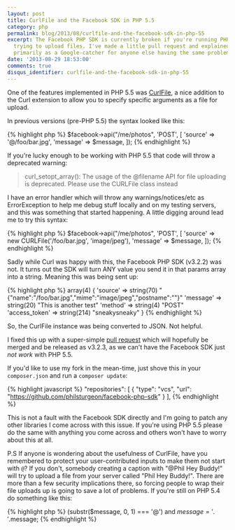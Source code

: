 ```yaml
---
layout: post
title: CurlFile and the Facebook SDK in PHP 5.5
category: php
permalink: blog/2013/08/curlfile-and-the-facebook-sdk-in-php-55
excerpt: The Facebook PHP SDK is currently broken if you're running PHP 5.5 and are
  trying to upload files. I've made a little pull request and explained what is happening,
  primarily as a Google-catcher for anyone else having the same problem.
date: '2013-08-29 18:53:00'
comments: true
disqus_identifier: curlfile-and-the-facebook-sdk-in-php-55
---
```


One of the features implemented in PHP 5.5 was [CurlFile](http://us2.php.net/manual/en/class.curlfile.php), a nice addition to the Curl extension to allow you to specify specific arguments as a file for upload.

In previous versions (pre-PHP 5.5) the syntax looked like this:

{% highlight php %}
$facebook->api("/me/photos", 'POST', [
    'source' => '@/foo/bar.jpg',
    'message' => $message,
]);
{% endhighlight %}
    
If you're lucky enough to be working with PHP 5.5 that code will throw a deprecated warning:

> curl\_setopt\_array(): The usage of the @filename API for file uploading is deprecated. Please use the CURLFile class instead

I have an error handler which will throw any warnings/notices/etc as ErrorException to help me debug stuff locally and on my testing servers, and this was something that started happening. A little digging around lead me to try this syntax:

{% highlight php %}
$facebook->api("/me/photos", 'POST', [
    'source' => new CURLFile('/foo/bar.jpg', 'image/jpeg'),
    'message' => $message,
]);
{% endhighlight %}
    
Sadly while Curl was happy with this, the Facebook PHP SDK (v3.2.2) was not. It turns out the SDK will turn ANY value you send it in that params array into a string. Meaning this was being sent up:

{% highlight php %}
array(4) { 'source' => string(70) "{"name":"\/foo\/bar.jpg","mime":"image\/jpeg","postname":""}" 'message' => string(20) "This is another test" 'method' => string(4) "POST" 'access_token' => string(214) "sneakysneaky" }
{% endhighlight %}
    
So, the CurlFile instance was being converted to JSON. Not helpful.

I fixed this up with a super-simple [pull request](https://github.com/facebook/facebook-php-sdk/pull/89) which will hopefully be merged and be released as v3.2.3, as we can't have the Facebook SDK just *not work* with PHP 5.5.

If you'd like to use my fork in the mean-time, just shove this in your `composer.json` and run a `composer update`:

{% highlight javascript %}
    "repositories": [
        {
            "type": "vcs",
            "url": "https://github.com/philsturgeon/facebook-php-sdk"
        }
    ],
{% endhighlight %}

This is not a fault with the Facebook SDK directly and I'm going to patch any other libraries I come across with this issue. If you're using PHP 5.5 please do the same with anything you come across and others won't have to worry about this at all.

P.S If anyone is wondering about the usefulness of CurlFile, have you remembered to protect your user-contributed inputs to make them not start with `@`? If you don't, somebody creating a caption with "@Phil Hey Buddy!" will try to upload a file from your server called "Phil Hey Buddy!". There are more than a few security implications there, so forcing people to wrap their file uploads up is going to save a lot of problems. If you're still on PHP 5.4 do something like this:

{% highlight php %}
(substr($message, 0, 1) === '@') and $message = '.'.$message;
{% endhighlight %}

